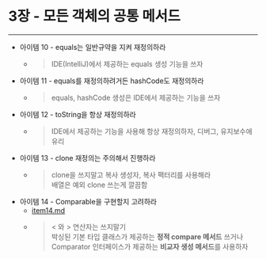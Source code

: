 3장 - 모든 객체의 공통 메서드
============================================================================
----------------------------------------------------------------------------

- 아이템 10 - equals는 일반규약을 지켜 재정의하라
  - > IDE(IntelliJ)에서 제공하는 equals 생성 기능을 쓰자
- 아이템 11 - equals를 재정의하려거든 hashCode도 재정의하라
  - > equals, hashCode 생성은 IDE에서 제공하는 기능을 쓰자
- 아이템 12 - toString을 항상 재정의하라
  - > IDE에서 제공하는 기능을 사용해 항상 재정의하자, 디버그, 유지보수에 유리
- 아이템 13 - clone 재정의는 주의해서 진행하라
  - > clone을 쓰지말고 복사 생성자, 복사 팩터리를 사용해라   
    배열은 예외 clone 쓰는게 깔끔함
- 아이템 14 - Comparable을 구현할지 고려하라
  - [item14.md](item14.md)
  - > < 와 > 연산자는 쓰지말기   
      박싱된 기본 타입 클래스가 제공하는 **정적 compare 메서드** 쓰거나  
      Comparator 인터페이스가 제공하는 **비교자 생성 메서드**를 사용하자